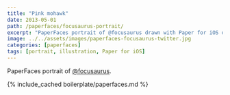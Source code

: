 ```yaml
---
title: "Pink mohawk"
date: 2013-05-01
path: /paperfaces/focusaurus-portrait/
excerpt: "PaperFaces portrait of @focusaurus drawn with Paper for iOS on an iPad."
image: ../../assets/images/paperfaces-focusaurus-twitter.jpg
categories: [paperfaces]
tags: [portrait, illustration, Paper for iOS]
---
```


PaperFaces portrait of [@focusaurus](https://twitter.com/focusaurus).

{% include_cached boilerplate/paperfaces.md %}
